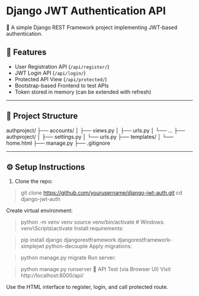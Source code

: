 # Django JWT Authentication API

🔐 A simple Django REST Framework project implementing JWT-based authentication.

## 🚀 Features

- User Registration API (`/api/register/`)
- JWT Login API (`/api/login/`)
- Protected API View (`/api/protected/`)
- Bootstrap-based Frontend to test APIs
- Token stored in memory (can be extended with refresh)

---

## 📁 Project Structure

authproject/
├── accounts/
│ ├── views.py
│ ├── urls.py
│ └── ...
├── authproject/
│ ├── settings.py
│ └── urls.py
├── templates/
│ └── home.html
├── manage.py
├── .gitignore


---

## ⚙️ Setup Instructions

1. Clone the repo:

>git clone https://github.com/yourusername/django-jwt-auth.git
>cd django-jwt-auth

Create virtual environment:


>python -m venv venv
>source venv/bin/activate  # Windows: venv\Scripts\activate
Install requirements:


>pip install django djangorestframework djangorestframework-simplejwt python-decouple
Apply migrations:


>python manage.py migrate
Run server:


>python manage.py runserver
🧪 API Test (via Browser UI)
Visit http://localhost:8000/api/

Use the HTML interface to register, login, and call protected route.








